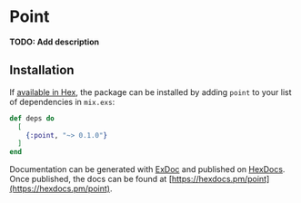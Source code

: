 # Point

**TODO: Add description**

## Installation

If [available in Hex](https://hex.pm/docs/publish), the package can be installed
by adding `point` to your list of dependencies in `mix.exs`:

```elixir
def deps do
  [
    {:point, "~> 0.1.0"}
  ]
end
```

Documentation can be generated with [ExDoc](https://github.com/elixir-lang/ex_doc)
and published on [HexDocs](https://hexdocs.pm). Once published, the docs can
be found at [https://hexdocs.pm/point](https://hexdocs.pm/point).

